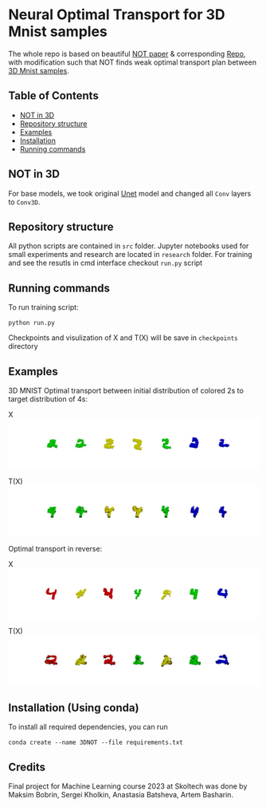 # Neural Optimal Transport for 3D Mnist samples

The whole repo is based on beautiful [NOT paper](https://openreview.net/forum?id=d8CBRlWNkqH) & corresponding [Repo](https://github.com/iamalexkorotin/NeuralOptimalTransport), with modification such that NOT finds weak optimal transport plan between [3D Mnist samples](https://openreview.net/forum?id=d8CBRlWNkqH).

## Table of Contents
- [NOT in 3D](#Idea)
- [Repository structure](#repo)
- [Examples](#examples)
- [Installation](#install)
- [Running commands](#running)
## NOT in 3D
For base models, we took original [Unet](https://arxiv.org/abs/1505.04597) model and changed all `Conv` layers to `Conv3D`.
## Repository structure
All python scripts are contained in `src` folder. Jupyter notebooks used for small experiments and research are located in `research` folder. For training and see the resutls in cmd interface checkout `run.py` script

## Running commands
To run training script:
```
python run.py
```
Checkpoints and visulization of X and T(X) will be save in ```checkpoints``` directory
## Examples
3D MNIST Optimal transport between initial distribution of colored 2s to target distribution of 4s:

X
![X](images/2_24.jpeg)

T(X)
![T(x)](images/4_24.jpeg)


Optimal transport in reverse:

X
![X_4](images/4_42.jpeg)

T(X)
![T(X)_2](images/2_42.jpeg)


## Installation (Using conda)
To install all required dependencies, you can run
```
conda create --name 3DNOT --file requirements.txt
```

## Credits
Final project for Machine Learning course 2023 at Skoltech was done by Maksim Bobrin, Sergei Kholkin, Anastasia Batsheva, Artem Basharin.
